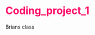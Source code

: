 # Coding_project_1
Brians class
<HTML>

<head>
    <style>
        
        body{
            color:#800000;
        }
        
        p{
            color:#000000;
        }
        
        h1{
            color:#ff0066;
        }
    </style>
</head>

<body>
<h1>Feel Good Inc.</h1>

<p> The purpose for our website is to bring you the freshes sneakers on the market today without of leaving the comfort of your home</p>
 
<img src="https://s-media-cache-ak0.pinimg.com/736x/83/fb/7f/83fb7f4e982ad4bbf74e2fdc3b42d8c3.jpg".

<p>Like these custom retro jordans 4 A.K.A samouri 4s</p>
 
<a href="http://www.footlocker.com/"> For more fresh kicks Click here for our full website</a>
 
 <h3>By Jaden Oyola and Shemar Bando</h3>
 
</body>

</HTML> 
